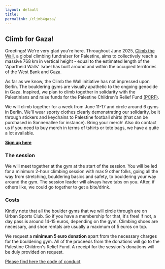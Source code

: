 ```yaml
---
layout: default
title:
permalink: /climb4gaza/
---
```


## Climb for Gaza!
Greetings! We're very glad you're here. Throughout June 2025, [Climb the Wall](https://climb-the-wall.org/), a global climbing fundraiser for Palestine, aims to collectively reach a massive 768 km in vertical height - equal to the estimated length of the 'Apartheid Walls' Israel has built around and within the occupied territories of the West Bank and Gaza.

As far as we know, the Climb the Wall initiative has not impressed upon Berlin. The bouldering gyms are visually apathetic to the ongoing genocide in Gaza. Inspired, we plan to climb together in solidarity with the Palestinians and raise funds for the Palestine Children's Relief Fund [(PCRF)](https://www.pcrf.net/).

We will climb together for a week from June 11-17 and circle around 6 gyms in Berlin. We'll wear sporty clothes clearly demonstrating our solidarity, be it through stickers and keychains to Palestine football shirts (that can be purchased in Sonnenallee for instance). Bring your merch! Also do contact us if you need to buy merch in terms of tshirts or tote bags, we have a quite a lot available.

[**Sign up here**](https://docs.google.com/forms/d/e/1FAIpQLSf-d8RXMtvUTZMfGZ9MxcMO8w_er61BaGtJHLQMhTXz63bJ1g/viewform?usp=dialog)

### The session
We will meet together at the gym at the start of the session. You will be led for a minimum 2-hour climbing session with max 9 other folks, going all the way from stretching, bouldering basics and safety, to bouldering your way around the gym. The session leader will always have tabs on you. After, if others like, we could go together to get a bite/drink.

### Costs
Kindly note that all the boulder gyms that we will circle through are on Urban Sports Club. So if you have a membership for that, it's free! If not, a day pass is around 14-15 euros, depending on the gym. Climbing shoes are necessary, and shoe rentals are usually a maximum of 5 euros on top.  

We request a **minimum 5 euro donation** apart from the necessary charges for the bouldering gym. All of the proceeds from the donations will go to the Palestine Children's Relief Fund. A receipt for the session's donations will be duly provided on request.

[Please find here the code of conduct]( {{site.url}}/climb4gazacoc/)

